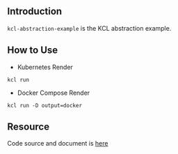 ## Introduction

`kcl-abstraction-example` is the KCL abstraction example.

## How to Use

* Kubernetes Render

```shell
kcl run
```

* Docker Compose Render

```shell
kcl run -D output=docker
```

## Resource

Code source and document is [here](https://github.com/kcl-lang/artifacthub/tree/main/kcl-abstraction-example)
